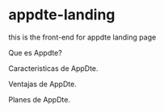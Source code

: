 # appdte-landing
this is the front-end for appdte landing page

Que es Appdte?

Caracteristicas de AppDte.

Ventajas de AppDte.

Planes de AppDte.


